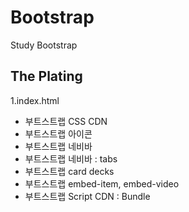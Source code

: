 # Bootstrap
Study Bootstrap
## The Plating
1.index.html
- 부트스트랩 CSS CDN
- 부트스트랩 아이콘
- 부트스트랩 네비바
- 부트스트랩 네비바 : tabs
- 부트스트랩 card decks
- 부트스트랩 embed-item, embed-video
- 부트스트랩 Script CDN : Bundle
